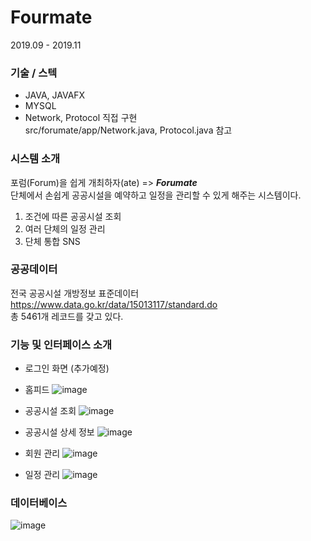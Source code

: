 # Fourmate
2019.09 - 2019.11
### 기술 / 스텍 
- JAVA, JAVAFX
- MYSQL   
- Network, Protocol 직접 구현   
  src/forumate/app/Network.java, Protocol.java 참고
  
### 시스템 소개 
포럼(Forum)을 쉽게 개최하자(ate) => ***Forumate***   
단체에서 손쉽게 공공시설을 예약하고 일정을 관리할 수 있게 해주는 시스템이다.
1. 조건에 따른 공공시설 조회
2. 여러 단체의 일정 관리
3. 단체 통합 SNS

### 공공데이터 
전국 공공시설 개방정보 표준데이터   
https://www.data.go.kr/data/15013117/standard.do   
총 5461개 레코드를 갖고 있다.

### 기능 및 인터페이스 소개
- 로그인 화면 (추가예정)
- 홈피드 
![image](https://user-images.githubusercontent.com/65283190/113538218-9ef0e880-9615-11eb-821e-c136c2298edd.png)
   
- 공공시설 조회 
![image](https://user-images.githubusercontent.com/65283190/113538338-f2fbcd00-9615-11eb-8fdb-d6664a98b9e6.png)
- 공공시설 상세 정보
![image](https://user-images.githubusercontent.com/65283190/113538380-09a22400-9616-11eb-8278-f23d5a9f6913.png)
   
- 회원 관리
![image](https://user-images.githubusercontent.com/65283190/113538275-c47df200-9615-11eb-929d-4f756651e5fa.png)
- 일정 관리
![image](https://user-images.githubusercontent.com/65283190/113538298-d2337780-9615-11eb-9aea-da0691b5adf8.png)

### 데이터베이스
![image](https://user-images.githubusercontent.com/65283190/113538862-4589b900-9617-11eb-84c1-fb961975ddae.png)
